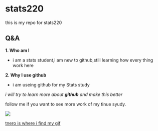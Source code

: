 # stats220
this is my repo for stats220
## Q&A
**1. __Who__ am I**
* i am a stats student,i am new to github,still learning how every thing work here

**2. __Why__ I use github**
* i am useing github for my Stats study

*i will try to learn more about __github__ and make this better*

follow me if you want to see more work of my tinue syudy.

![](https://media.tenor.com/CyNpv6r5tJIAAAAC/hi-new-friend-izzy-moonbow.gif)

[tnero is where i find my gif](https://tenor.com)

